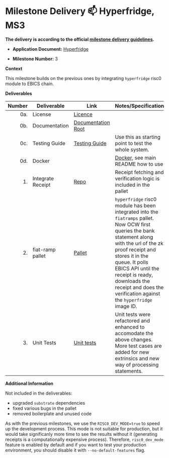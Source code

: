 # Milestone Delivery :mailbox: Hyperfridge, MS3

**The delivery is according to the official [milestone delivery guidelines](https://github.com/w3f/Grants-Program/blob/master/docs/Support%20Docs/milestone-deliverables-guidelines.md).**  

* **Application Document:** [Hyperfridge](https://github.com/w3f/Grants-Program/blob/master/applications/hyperfridge.md)
  
* **Milestone Number:** 3

**Context** 

This milestone builds on the previous ones by integrating `hyperfridge` risc0 module to EBICS chain.

**Deliverables**

| Number | Deliverable | Link | Notes/Specification |
| -----: | ----------- | ------ | ------------- |
| 0a. | License | [Licence](https://github.com/element36-io/ocw-ebics/blob/main/LICENSE) |  |
| 0b. | Documentation | [Documentation Root](https://github.com/element36-io/ocw-ebics/blob/main/README.md) |  |
| 0c. | Testing Guide | [Testing Guide](https://github.com/element36-io/ocw-ebics/blob/main/INSTRUCTIONS.md) | Use this as starting point to test the whole system.  |
| 0d. | Docker |  | [Docker](https://hub.docker.com/r/e36io/ebics-ocw/tags), see main README how to use |
| 1. | Integrate Receipt | [Repo](https://github.com/element36-io/ocw-ebics/blob/main/pallets/fiat-ramps/src/lib.rs#L1041) | Receipt fetching and verification logic is included in the pallet |
| 2. | fiat-ramp pallet | [Pallet](https://github.com/element36-io/ocw-ebics/tree/main/pallets/fiat-ramps) | `hyperfridge` risc0 module has been integrated into the `fiatramps` pallet. Now OCW first queries the bank statement along with the url of the zk proof receipt and stores it in the queue. It polls EBICS API until the receipt is ready, downloads the receipt and does the verification against the `hyperfridge` image ID. |
| 3. | Unit Tests | [Unit tests](https://github.com/element36-io/ocw-ebics/blob/main/pallets/fiat-ramps/src/tests.rs) | Unit tests were refactored and enhanced to accomodate the above changes. More test cases are added for new extrinsics and new way of processing statements. |

**Additional Information**

Not included in the deliverables:

- upgraded `substrate` dependencies
- fixed various bugs in the pallet
- removed boilerplate and unused code

As with the previous milestones, we use the `RISC0_DEV_MODE=true` to speed up the development process. This mode is not suitable for production, but it would take significanly more time to see the results without it (generating receipts is a computationally expensive process). Therefore, `risc0_dev_mode` feature is enabled by default and if you want to test your production environment, you should disable it with `--no-default-features` flag.
